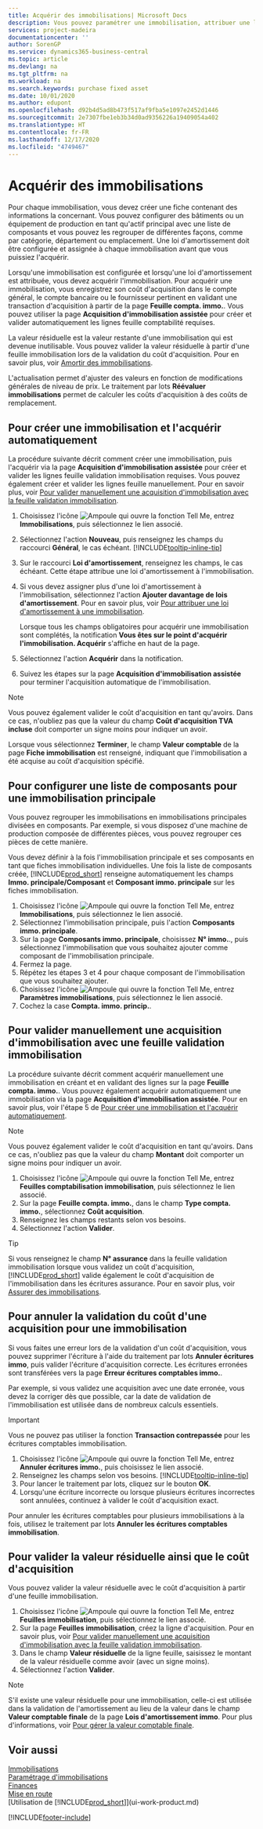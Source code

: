 ```yaml
---
title: Acquérir des immobilisations| Microsoft Docs
description: Vous pouvez paramétrer une immobilisation, attribuer une loi d'amortissement et enregistrer le coût d'acquisition de l'immobilisation.
services: project-madeira
documentationcenter: ''
author: SorenGP
ms.service: dynamics365-business-central
ms.topic: article
ms.devlang: na
ms.tgt_pltfrm: na
ms.workload: na
ms.search.keywords: purchase fixed asset
ms.date: 10/01/2020
ms.author: edupont
ms.openlocfilehash: d92b4d5ad8b473f517af9fba5e1097e2452d1446
ms.sourcegitcommit: 2e7307fbe1eb3b34d0ad9356226a19409054a402
ms.translationtype: HT
ms.contentlocale: fr-FR
ms.lasthandoff: 12/17/2020
ms.locfileid: "4749467"
---
```

# <a name="acquire-fixed-assets"></a>Acquérir des immobilisations
Pour chaque immobilisation, vous devez créer une fiche contenant des informations la concernant. Vous pouvez configurer des bâtiments ou un équipement de production en tant qu'actif principal avec une liste de composants et vous pouvez les regrouper de différentes façons, comme par catégorie, département ou emplacement. Une loi d'amortissement doit être configurée et assignée à chaque immobilisation avant que vous puissiez l'acquérir.

Lorsqu'une immobilisation est configurée et lorsqu'une loi d'amortissement est attribuée, vous devez acquérir l'immobilisation. Pour acquérir une immobilisation, vous enregistrez son coût d'acquisition dans le compte général, le compte bancaire ou le fournisseur pertinent en validant une transaction d'acquisition à partir de la page **Feuille compta. immo.**. Vous pouvez utiliser la page **Acquisition d'immobilisation assistée** pour créer et valider automatiquement les lignes feuille comptabilité requises.

La valeur résiduelle est la valeur restante d'une immobilisation qui est devenue inutilisable. Vous pouvez valider la valeur résiduelle à partir d'une feuille immobilisation lors de la validation du coût d'acquisition. Pour en savoir plus, voir [Amortir des immobilisations](fa-how-depreciate-amortize.md).

L'actualisation permet d'ajuster des valeurs en fonction de modifications générales de niveau de prix. Le traitement par lots **Réévaluer immobilisations** permet de calculer les coûts d'acquisition à des coûts de remplacement.

## <a name="to-create-a-fixed-asset-and-acquire-it-automatically"></a>Pour créer une immobilisation et l'acquérir automatiquement
La procédure suivante décrit comment créer une immobilisation, puis l'acquérir via la page **Acquisition d'immobilisation assistée** pour créer et valider les lignes feuille validation immobilisation requises. Vous pouvez également créer et valider les lignes feuille manuellement. Pour en savoir plus, voir [Pour valider manuellement une acquisition d'immobilisation avec la feuille validation immobilisation](fa-how-acquire.md#to-post-a-fixed-asset-acquisition-manually-with-the-fixed-asset-gl-journal).

1. Choisissez l'icône ![Ampoule qui ouvre la fonction Tell Me](media/ui-search/search_small.png "Dites-moi ce que vous voulez faire"), entrez **Immobilisations**, puis sélectionnez le lien associé.  
2. Sélectionnez l'action **Nouveau**, puis renseignez les champs du raccourci **Général**, le cas échéant. [!INCLUDE[tooltip-inline-tip](includes/tooltip-inline-tip_md.md)]
3. Sur le raccourci **Loi d'amortissement**, renseignez les champs, le cas échéant. Cette étape attribue une loi d'amortissement à l'immobilisation.  
4. Si vous devez assigner plus d'une loi d'amortissement à l'immobilisation, sélectionnez l'action **Ajouter davantage de lois d'amortissement**. Pour en savoir plus, voir [Pour attribuer une loi d'amortissement à une immobilisation](fa-how-setup-depreciation.md#to-assign-a-depreciation-book-to-a-fixed-asset).

    Lorsque tous les champs obligatoires pour acquérir une immobilisation sont complétés, la notification **Vous êtes sur le point d'acquérir l'immobilisation. Acquérir** s'affiche en haut de la page.
5. Sélectionnez l'action **Acquérir** dans la notification.
6. Suivez les étapes sur la page **Acquisition d'immobilisation assistée** pour terminer l'acquisition automatique de l'immobilisation.

> [!NOTE]  
>   Vous pouvez également valider le coût d'acquisition en tant qu'avoirs. Dans ce cas, n'oubliez pas que la valeur du champ **Coût d'acquisition TVA incluse** doit comporter un signe moins pour indiquer un avoir.

Lorsque vous sélectionnez **Terminer**, le champ **Valeur comptable** de la page **Fiche immobilisation** est renseigné, indiquant que l'immobilisation a été acquise au coût d'acquisition spécifié.  

## <a name="to-set-up-a-component-list-for-a-main-asset"></a>Pour configurer une liste de composants pour une immobilisation principale
Vous pouvez regrouper les immobilisations en immobilisations principales divisées en composants. Par exemple, si vous disposez d'une machine de production composée de différentes pièces, vous pouvez regrouper ces pièces de cette manière.  

Vous devez définir à la fois l'immobilisation principale et ses composants en tant que fiches immobilisation individuelles. Une fois la liste de composants créée, [!INCLUDE[prod_short](includes/prod_short.md)] renseigne automatiquement les champs **Immo. principale/Composant** et **Composant immo. principale** sur les fiches immobilisation.

1. Choisissez l'icône ![Ampoule qui ouvre la fonction Tell Me](media/ui-search/search_small.png "Dites-moi ce que vous voulez faire"), entrez **Immobilisations**, puis sélectionnez le lien associé.
2. Sélectionnez l'immobilisation principale, puis l'action **Composants immo. principale**.
3. Sur la page **Composants immo. principale**, choisissez **N° immo.**., puis sélectionnez l'immobilisation que vous souhaitez ajouter comme composant de l'immobilisation principale.
4. Fermez la page.
5. Répétez les étapes 3 et 4 pour chaque composant de l'immobilisation que vous souhaitez ajouter.
6. Choisissez l'icône ![Ampoule qui ouvre la fonction Tell Me](media/ui-search/search_small.png "Dites-moi ce que vous voulez faire"), entrez **Paramètres immobilisations**, puis sélectionnez le lien associé.
7. Cochez la case **Compta. immo. princip.**.

## <a name="to-post-a-fixed-asset-acquisition-manually-with-the-fixed-asset-gl-journal"></a>Pour valider manuellement une acquisition d'immobilisation avec une feuille validation immobilisation
La procédure suivante décrit comment acquérir manuellement une immobilisation en créant et en validant des lignes sur la page **Feuille compta. immo.**. Vous pouvez également acquérir automatiquement une immobilisation via la page **Acquisition d'immobilisation assistée**. Pour en savoir plus, voir l'étape 5 de [Pour créer une immobilisation et l'acquérir automatiquement](fa-how-acquire.md#to-create-a-fixed-asset-and-acquire-it-automatically).

> [!NOTE]  
>   Vous pouvez également valider le coût d'acquisition en tant qu'avoirs. Dans ce cas, n'oubliez pas que la valeur du champ **Montant** doit comporter un signe moins pour indiquer un avoir.

1. Choisissez l'icône ![Ampoule qui ouvre la fonction Tell Me](media/ui-search/search_small.png "Dites-moi ce que vous voulez faire"), entrez **Feuilles comptabilisation immobilisation**, puis sélectionnez le lien associé.
2. Sur la page **Feuille compta. immo.**, dans le champ **Type compta. immo.**, sélectionnez **Coût acquisition**.
3. Renseignez les champs restants selon vos besoins.
4. Sélectionnez l'action **Valider**.  

> [!TIP]  
>   Si vous renseignez le champ **N° assurance** dans la feuille validation immobilisation lorsque vous validez un coût d'acquisition, [!INCLUDE[prod_short](includes/prod_short.md)] valide également le coût d'acquisition de l'immobilisation dans les écritures assurance. Pour en savoir plus, voir [Assurer des immobilisations](fa-how-insure.md).

## <a name="to-cancel-an-acquisition-cost-posting-for-one-fixed-asset"></a>Pour annuler la validation du coût d'une acquisition pour une immobilisation
Si vous faites une erreur lors de la validation d'un coût d'acquisition, vous pouvez supprimer l'écriture à l'aide du traitement par lots **Annuler écritures immo**, puis valider l'écriture d'acquisition correcte. Les écritures erronées sont transférées vers la page **Erreur écritures comptables immo.**.

Par exemple, si vous validez une acquisition avec une date erronée, vous devez la corriger dès que possible, car la date de validation de l'immobilisation est utilisée dans de nombreux calculs essentiels.

> [!IMPORTANT]  
>   Vous ne pouvez pas utiliser la fonction **Transaction contrepassée** pour les écritures comptables immobilisation.

1. Choisissez l'icône ![Ampoule qui ouvre la fonction Tell Me](media/ui-search/search_small.png "Dites-moi ce que vous voulez faire"), entrez **Annuler écritures immo.**, puis choisissez le lien associé.
2. Renseignez les champs selon vos besoins. [!INCLUDE[tooltip-inline-tip](includes/tooltip-inline-tip_md.md)]
3. Pour lancer le traitement par lots, cliquez sur le bouton **OK**.
4. Lorsqu'une écriture incorrecte ou lorsque plusieurs écritures incorrectes sont annulées, continuez à valider le coût d'acquisition exact.

Pour annuler les écritures comptables pour plusieurs immobilisations à la fois, utilisez le traitement par lots **Annuler les écritures comptables immobilisation**.

## <a name="to-post-the-salvage-value-together-with-the-acquisition-cost"></a>Pour valider la valeur résiduelle ainsi que le coût d'acquisition
Vous pouvez valider la valeur résiduelle avec le coût d'acquisition à partir d'une feuille immobilisation.

1. Choisissez l'icône ![Ampoule qui ouvre la fonction Tell Me](media/ui-search/search_small.png "Dites-moi ce que vous voulez faire"), entrez **Feuilles immobilisation**, puis sélectionnez le lien associé.
2. Sur la page **Feuilles immobilisation**, créez la ligne d'acquisition. Pour en savoir plus, voir [Pour valider manuellement une acquisition d'immobilisation avec la feuille validation immobilisation](fa-how-acquire.md#to-post-a-fixed-asset-acquisition-manually-with-the-fixed-asset-gl-journal).
3. Dans le champ **Valeur résiduelle** de la ligne feuille, saisissez le montant de la valeur résiduelle comme avoir (avec un signe moins).
4. Sélectionnez l'action **Valider**.

> [!NOTE]
> S'il existe une valeur résiduelle pour une immobilisation, celle-ci est utilisée dans la validation de l'amortissement au lieu de la valeur dans le champ **Valeur comptable finale** de la page **Lois d'amortissement immo**. Pour plus d'informations, voir [Pour gérer la valeur comptable finale](fa-how-depreciate-amortize.md#to-manage-the-ending-book-value).

## <a name="see-also"></a>Voir aussi
[Immobilisations](fa-manage.md)  
[Paramétrage d'immobilisations](fa-setup.md)  
[Finances](finance.md)  
[Mise en route](product-get-started.md)  
[Utilisation de [!INCLUDE[prod_short](includes/prod_short.md)]](ui-work-product.md)


[!INCLUDE[footer-include](includes/footer-banner.md)]